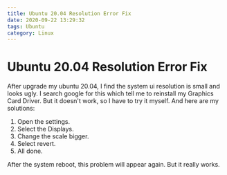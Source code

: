 ```yaml
---
title: Ubuntu 20.04 Resolution Error Fix
date: 2020-09-22 13:29:32
tags: Ubuntu
category: Linux
---
```


# Ubuntu 20.04 Resolution Error Fix

After upgrade my ubuntu 20.04, I find the system ui resolution is small and looks ugly. I search google for this which tell me to reinstall my Graphics Card Driver. But it doesn't work, so I have to try it myself. And here are my solutions:

1. Open the settings.
2. Select the Displays.
3. Change the scale bigger.
4. Select revert.
5. All done.

After the system reboot, this problem will appear again. But it really works.
